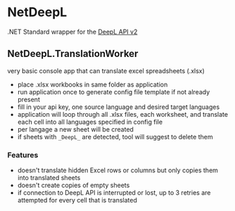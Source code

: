 # NetDeepL

.NET Standard wrapper for the [DeepL API v2](www.deepl.com/docs-api)

## NetDeepL.TranslationWorker

very basic console app that can translate excel spreadsheets (.xlsx)

* place .xlsx workbooks in same folder as application
* run application once to generate config file template if not already present
* fill in your api key, one source language and desired target languages
* application will loop through all .xlsx files, each worksheet, and translate each cell into all languages specified in config file
* per langage a new sheet will be created
* if sheets with `_DeepL_` are detected, tool will suggest to delete them

### Features

* doesn't translate hidden Excel rows or columns but only copies them into translated sheets
* doesn't create copies of empty sheets
* if connection to DeepL API is interrupted or lost, up to 3 retries are attempted for every cell that is translated
